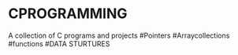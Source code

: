 # CPROGRAMMING
A collection of C programs and projects 
#Pointers
#Arraycollections
#functions
#DATA STURTURES
